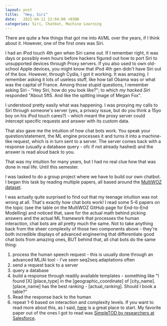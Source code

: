 ```yaml
---
layout: post
title:  "Hey, Siri"
date:   2021-04-11 22:04:00 +0300
categories: Siri, Chatbot, Machine Learning
---
```

There are quite a few things that got me into AI/ML over the years, if I think about it.
However, one of the first ones was Siri.

I had an iPod touch 4th gen when Siri came out. If I remember right, it was days or possibly even hours before hackers
figured out how to port Siri to unsupported devices through Proxy servers.
If you also used to own old-school Apple devices, you might know that iPod 4th gen didn't have Siri out of the box.
However, through Cydia, I got it working. It was amazing. I remember asking it lots of useless stuff, like how tall
Obama was or what was the capital of France. Among those stupid questions, I remember asking Siri - "Hey Siri, how do you
look like?"; to which _my hacked Siri_ responded "About 5ft5. And like the spitting image of Megan Fox".

I understood pretty easily what was happening. I was proxying my calls to Siri through someone's server (yes, a privacy issue,
but do you think a 15yo boy on his iPod touch cares?) - which meant the proxy server could intercept specific requests and
answer with its custom data.

That also gave me the intuition of how chat bots work. You speak your question/statement, the ML engine processes it
and turns it into a machine-like request, which is in turn sent to a server. The server comes back with a response
(usually a database query - ofc if not already hashed) and the answer is read aloud back to you.

That was my intuition for many years, but I had no real clue how that was done in real life.
Until this semester.

I was tasked to do a group project where we have to build our own chatbot. I began this task by reading multiple papers,
all based around the [MultiWOZ dataset](https://github.com/budzianowski/multiwoz).

I was actually quite surprised to find out that my teenage intuition was not wrong at all. That's exactly how chat bots work!
I read some 5-6 papers on the topic (see the table on the MultiWOZ GitHub page for End-to-End Modelling) and noticed that,
save for the actual math behind picking answers and the actual ML framework that processes the human interaction,
chat bots are all pretty much the same. Not to take anything back from the sheer complexity of those two components above -
they're both incredible displays of advanced engineering that differentiate good chat bots from amazing ones, BUT behind that,
all chat bots do the same thing:
1. process the human speech request - this is usually done through an advanced ML/AI tool - I've seen seq2seq adaptations often
2. send a request back to a server
3. query a database
4. build a response through readily available templates - something like "I found [X] [place_type] in the [geographic_coordinate] of [city_name]. [place_name] has the best ranking - [actual_ranking]. Should I book a table?"
5. Read the response back to the human
6. repeat 1-6 based on interaction and complexity levels.
If you want to read more about this, as I said, [here](https://github.com/budzianowski/multiwoz) is a great place to start.
My favorite paper out of the ones I got to read was [SimpleTOD by researchers at Salesforce](https://arxiv.org/pdf/2005.00796.pdf).






